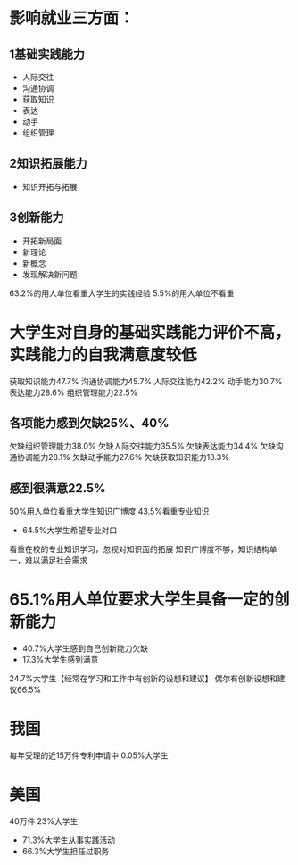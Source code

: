 # 影响就业三方面：
## 1基础实践能力
 - 人际交往
 - 沟通协调
 - 获取知识
 - 表达
 - 动手
 - 组织管理
## 2知识拓展能力
 - 知识开拓与拓展
## 3创新能力
 - 开拓新局面
 - 新理论
 - 新概念
 - 发现解决新问题

63.2%的用人单位看重大学生的实践经验
5.5%的用人单位不看重

# 大学生对自身的基础实践能力评价不高，实践能力的自我满意度较低

获取知识能力47.7%
沟通协调能力45.7%
人际交往能力42.2%
动手能力30.7%
表达能力28.6%
组织管理能力22.5%

## 各项能力感到欠缺25%、40%

欠缺组织管理能力38.0%
欠缺人际交往能力35.5%
欠缺表达能力34.4%
欠缺沟通协调能力28.1%
欠缺动手能力27.6%
欠缺获取知识能力18.3%

## 感到很满意22.5%

50%用人单位看重大学生知识广博度
43.5%看重专业知识

 - 64.5%大学生希望专业对口

看重在校的专业知识学习，忽视对知识面的拓展
知识广博度不够，知识结构单一，难以满足社会需求

# 65.1%用人单位要求大学生具备一定的创新能力

 - 40.7%大学生感到自己创新能力欠缺
 - 17.3%大学生感到满意

24.7%大学生【经常在学习和工作中有创新的设想和建议】
偶尔有创新设想和建议66.5%

# 我国
每年受理的近15万件专利申请中
0.05%大学生

# 美国
40万件
23%大学生

 - 71.3%大学生从事实践活动
 - 66.3%大学生担任过职务
